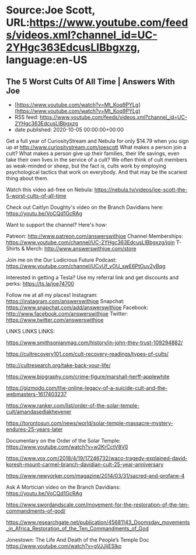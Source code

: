 # Source:Joe Scott, URL:https://www.youtube.com/feeds/videos.xml?channel_id=UC-2YHgc363EdcusLIBbgxzg, language:en-US

## The 5 Worst Cults Of All Time | Answers With Joe
 - [https://www.youtube.com/watch?v=Mt_Koq9PYLg](https://www.youtube.com/watch?v=Mt_Koq9PYLg)
 - RSS feed: https://www.youtube.com/feeds/videos.xml?channel_id=UC-2YHgc363EdcusLIBbgxzg
 - date published: 2020-10-05 00:00:00+00:00

Get a full year of CuriosityStream and Nebula for only $14.79 when you sign up at http://www.curiositystream.com/joescott
What makes a person join a cult? What makes a person give up their families, their life savings, even take their own lives in the service of a cult? We often think of cult members as weak-minded or sheep, but the fact is, cults work by employing psychological tactics that work on everybody. And that may be the scariest thing about them.

Watch this video ad-free on Nebula: https://nebula.tv/videos/joe-scott-the-5-worst-cults-of-all-time


Check out Caitlyn Doughty's video on the Branch Davidians here:
https://youtu.be/VoCQd1GcRAg

Want to support the channel? Here's how:

Patreon: http://www.patreon.com/answerswithjoe
Channel Memberships: https://www.youtube.com/channel/UC-2YHgc363EdcusLIBbgxzg/join
T-Shirts & Merch: http://www.answerswithjoe.com/store

Join me on the Our Ludicrous Future Podcast:
https://www.youtube.com/channel/UCvUf_yOU_swE6PtOuv2yBqg

Interested in getting a Tesla? Use my referral link and get discounts and perks:
https://ts.la/joe74700

Follow me at all my places!
Instagram: https://instagram.com/answerswithjoe
Snapchat: https://www.snapchat.com/add/answerswithjoe
Facebook: http://www.facebook.com/answerswithjoe
Twitter: https://www.twitter.com/answerswithjoe

LINKS LINKS LINKS:

https://www.smithsonianmag.com/history/in-john-they-trust-109294882/

https://cultrecovery101.com/cult-recovery-readings/types-of-cults/

http://cultresearch.org/take-back-your-life/

https://www.biography.com/crime-figure/marshall-herff-applewhite

https://gizmodo.com/the-online-legacy-of-a-suicide-cult-and-the-webmasters-1617403237

https://www.ranker.com/list/order-of-the-solar-temple-cult/amandasedlakhevener

https://torontosun.com/news/world/solar-temple-massacre-mystery-endures-25-years-later

Documentary on the Order of the Solar Temple: 
https://www.youtube.com/watch?v=w2KrCctV8V0

https://www.vox.com/2018/4/19/17246732/waco-tragedy-explained-david-koresh-mount-carmel-branch-davidian-cult-25-year-anniversary

https://www.newyorker.com/magazine/2014/03/31/sacred-and-profane-4

Ask A Mortician video on the Branch Davidians: 
https://youtu.be/VoCQd1GcRAg

https://www.swordandscale.com/movement-for-the-restoration-of-the-ten-commandments-of-god/

https://www.researchgate.net/publication/45681143_Doomsday_movements_in_Africa_Restoration_of_the_Ten_Commandments_of_God

Jonestown: The Life And Death of the People’s Temple Doc
https://www.youtube.com/watch?v=gVJJijESlko

